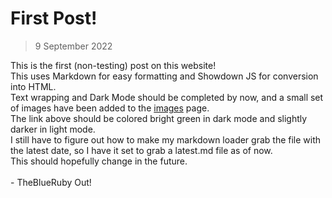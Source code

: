 # First Post!
> 9 September 2022

This is the first (non-testing) post on this website!  
This uses Markdown for easy formatting and Showdown JS for conversion into HTML.  
Text wrapping and Dark Mode should be completed by now, and a small set of images have been added to the [images](https://theblueruby.github.io/art.html) page.  
The link above should be colored bright green in dark mode and slightly darker in light mode.  
I still have to figure out how to make my markdown loader grab the file with the latest date, so I have it set to grab a latest.md file as of now.  
This should hopefully change in the future. 
<br>
<br>
\- TheBlueRuby Out!